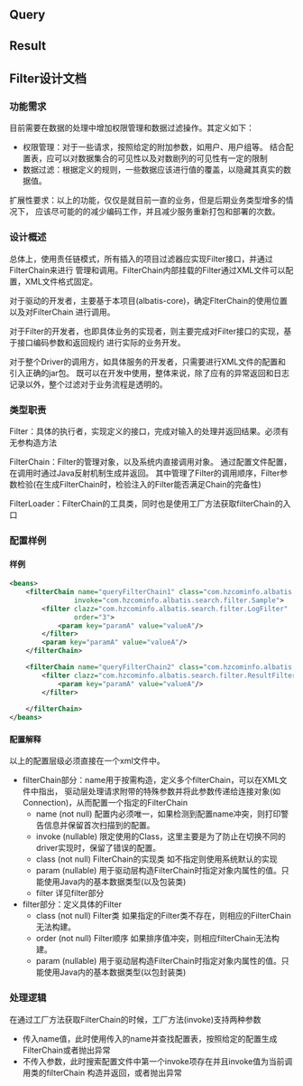 ## Query

## Result

## Filter设计文档

### 功能需求
目前需要在数据的处理中增加权限管理和数据过滤操作。其定义如下：
- 权限管理：对于一些请求，按照给定的附加参数，如用户、用户组等。
结合配置表，应可以对数据集合的可见性以及对数剧列的可见性有一定的限制
- 数据过滤：根据定义的规则，一些数据应该进行值的覆盖，以隐藏其真实的数据值。
 
扩展性要求：以上的功能，仅仅是就目前一直的业务，但是后期业务类型增多的情况下，
应该尽可能的的减少编码工作，并且减少服务重新打包和部署的次数。

### 设计概述
总体上，使用责任链模式，所有插入的项目过滤器应实现Filter接口，并通过FilterChain来进行
管理和调用。FilterChain内部挂载的Filter通过XML文件可以配置，XML文件格式固定。

对于驱动的开发者，主要基于本项目(albatis-core)，确定FlterChain的使用位置以及对FilterChain
进行调用。

对于Filter的开发者，也即具体业务的实现者，则主要完成对Filter接口的实现，基于接口编码参数和返回规约
进行实际的业务开发。

对于整个Driver的调用方，如具体服务的开发者，只需要进行XML文件的配置和引入正确的jar包。
既可以在开发中使用，整体来说，除了应有的异常返回和日志记录以外，整个过滤对于业务流程是透明的。

### 类型职责
Filter：具体的执行者，实现定义的接口，完成对输入的处理并返回结果。必须有无参构造方法

FilterChain：Filter的管理对象，以及系统内直接调用对象。
通过配置文件配置，在调用时通过Java反射机制生成并返回。
其中管理了Filter的调用顺序，Filter参数检验(在生成FilterChain时，检验注入的Filter能否满足Chain的完备性)

FilterLoader：FilterChain的工具类，同时也是使用工厂方法获取filterChain的入口
### 配置样例
#### 样例
```xml
<beans>
    <filterChain name="queryFilterChain1" class="com.hzcominfo.albatis.search.filter.FilterLoader"
                invoke="com.hzcominfo.albatis.search.filter.Sample">
        <filter clazz="com.hzcominfo.albatis.search.filter.LogFilter"
                order="3">
            <param key="paramA" value="valueA"/>
        </filter>
        <param key="paramA" value="valueA"/>
    </filterChain>

    <filterChain name="queryFilterChain2" class="com.hzcominfo.albatis.search.filter.FilterLoader">
        <filter clazz="com.hzcominfo.albatis.search.filter.ResultFilter">
            <param key="paramA" value="valueA"/>
        </filter>
        
    </filterChain>
</beans>
```
#### 配置解释
以上的配置层级必须直接在一个xml文件中。

* filterChain部分：name用于按需构造，定义多个filterChain，可以在XML文件中指出，
驱动层处理请求附带的特殊参数并将此参数传递给连接对象(如Connection)，从而配置一个指定的FilterChain
    - name   (not null) 配置内必须唯一，如果检测到配置name冲突，则打印警告信息并保留首次扫描到的配置。
    - invoke (nullable) 限定使用的Class，这里主要是为了防止在切换不同的driver实现时，保留了错误的配置。
    - class  (not null) FilterChain的实现类 如不指定则使用系统默认的实现
    - param  (nullable) 用于驱动层构造FilterChain时指定对象内属性的值。只能使用Java内的基本数据类型(以及包装类)
    - filter 详见filter部分
* filter部分：定义具体的Filter
    - class  (not null) Filter类 如果指定的Filter类不存在，则相应的FilterChain无法构建。
    - order  (not null) Filter顺序 如果排序值冲突，则相应filterChain无法构建。
    - param  (nullable) 用于驱动层构造FilterChain时指定对象内属性的值。只能使用Java内的基本数据类型(以包封装类)

### 处理逻辑
在通过工厂方法获取FilterChain的时候，工厂方法(invoke)支持两种参数
- 传入name值，此时使用传入的name并查找配置表，按照给定的配置生成FilterChain或者抛出异常
- 不传入参数，此时搜索配置文件中第一个invoke项存在并且invoke值为当前调用类的filterChain
构造并返回，或者抛出异常
